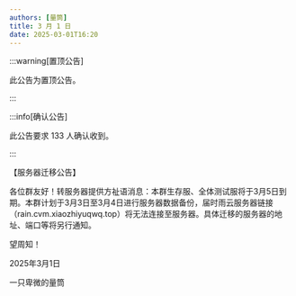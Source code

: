 ```yaml
---
authors: [量筒]
title: 3 月 1 日
date: 2025-03-01T16:20
---
```


:::warning[置顶公告]

此公告为置顶公告。

:::

:::info[确认公告]

此公告要求 133 人确认收到。

:::

【服务器迁移公告】

各位群友好！转服务器提供方祉语消息：本群生存服、全体测试服将于3月5日到期。本群计划于3月3日至3月4日进行服务器数据备份，届时雨云服务器链接（rain.cvm.xiaozhiyuqwq.top）将无法连接至服务器。具体迁移的服务器的地址、端口等将另行通知。

望周知！

2025年3月1日

一只卑微的量筒

